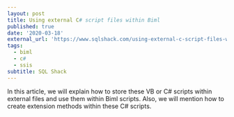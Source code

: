 ```yaml
---
layout: post
title: Using external C# script files within Biml
published: true
date: '2020-03-18'
external_url: 'https://www.sqlshack.com/using-external-c-script-files-within-biml/'
tags:
  - biml
  - c#
  - ssis
subtitle: SQL Shack
---
```

In this article, we will explain how to store these VB or C# scripts within external files and use them within Biml scripts. Also, we will mention how to create extension methods within these C# scripts.
